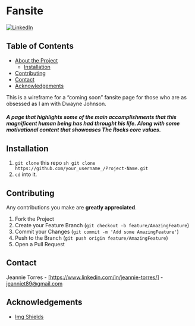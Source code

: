 # Fansite
[![LinkedIn][linkedin-shield]][linkedin-url]

<!-- TABLE OF CONTENTS -->
## Table of Contents

- [About the Project](#about-the-project)
  - [Installation](#installation)
- [Contributing](#contributing)
- [Contact](#contact)
- [Acknowledgements](#acknowledgements)

<!-- ABOUT THE PROJECT -->
This is a wireframe for a “coming soon” fansite page for those who are as obsessed as I am with Dwayne Johnson. 

##### A page that highlights some of the main accomplishments that this magnificent human being has had throught his life. Along with some *motivational* content that showcases The Rocks core values. 

## Installation

1. `git clone` this repo
   `sh git clone https://github.com/your_username_/Project-Name.git `
2. `cd` into it.

<!-- CONTRIBUTING -->
## Contributing

Any contributions you make are **greatly appreciated**.

1. Fork the Project
2. Create your Feature Branch (`git checkout -b feature/AmazingFeature`)
3. Commit your Changes (`git commit -m 'Add some AmazingFeature'`)
4. Push to the Branch (`git push origin feature/AmazingFeature`)
5. Open a Pull Request

<!-- CONTACT -->
## Contact

Jeannie Torres - [https://www.linkedin.com/in/jeannie-torres/] - jeanniet89@gmail.com

<!-- ACKNOWLEDGEMENTS -->
## Acknowledgements

- [Img Shields](https://shields.io)

<!-- MARKDOWN LINKS & IMAGES -->

[linkedin-shield]: https://img.shields.io/badge/-LinkedIn-black.svg?style=flat-square&logo=linkedin&colorB=555
[linkedin-url]: https://linkedin.com/in/jeannie-torres-6628bb96/
